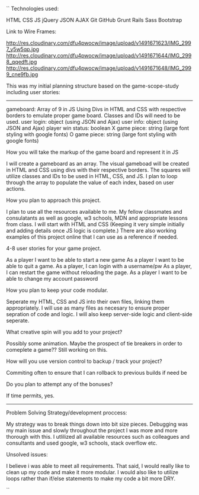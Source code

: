 ``
Technologies used:

HTML
CSS
JS
jQuery
JSON
AJAX
Git
GitHub
Grunt
Rails
Sass
Bootstrap


Link to Wire Frames:

http://res.cloudinary.com/dfu4pwocw/image/upload/v1491671623/IMG_2997_y5w5qp.jpg http://res.cloudinary.com/dfu4pwocw/image/upload/v1491671644/IMG_2998_qqedft.jpg http://res.cloudinary.com/dfu4pwocw/image/upload/v1491671648/IMG_2999_cne9fb.jpg

This was my initial planning structure based on the game-scope-study including user stories:

***************************************************************************************************
gameboard: Array of 9 in JS Using Divs in HTML and CSS with respective borders to emulate proper game board. Classes and IDs will need to be used. user login: object (using JSON and Ajax) user info: object (using JSON and Ajax) player win status: boolean X game piece: string (large font styling with google fonts) O game piece: string (large font styling with google fonts)

How you will take the markup of the game board and represent it in JS

I will create a gameboard as an array. The visual gameboad will be created in HTML and CSS using divs with their respective borders. The squares will utilize classes and IDs to be used in HTML, CSS, and JS. I plan to loop through the array to populate the value of each index, based on user actions.

How you plan to approach this project.

I plan to use all the resources available to me. My fellow classmates and consulatants as well as google, w3 schools, MDN and appropriate lessons from class. I will start with HTML and CSS (Keeping it very simple initially and adding details once JS logic is complete.) There are also working examples of this project online that I can use as a reference if needed.

4-8 user stories for your game project.

As a player I want to be able to start a new game As a player I want to be able to quit a game. As a player, I can login with a username/pw As a player, I can restart the game without reloading the page. As a player I want to be able to change my account password

How you plan to keep your code modular.

Seperate my HTML, CSS and JS into their own files, linking them appropriately. I will use as many files as necesary to ensure proper sepration of code and logic. I will also keep server-side logic and client-side seperate.

What creative spin will you add to your project?

Possibly some animation. Maybe the prospect of tie breakers in order to comeplete a game?? Still working on this.

How will you use version control to backup / track your project?

Commiting often to ensure that I can rollback to previous builds if need be

Do you plan to attempt any of the bonuses?

If time permits, yes.

***************************************************************************************************


Problem Solving Strategy/development proccess:

My strategy was to break things down into bit size pieces. Debugging was my main issue and slowly throughout the project I was more and more thorough with this. I utlilized all available resources such as colleagues and consultants and used google, w3 schools, stack overflow etc.

Unsolved issues:

I believe i was able to meet all requirements. That said, I would really like to clean up my code and make it more modular. I would also like to utilize loops rather than if/else statements to make my code a bit more DRY.

``
